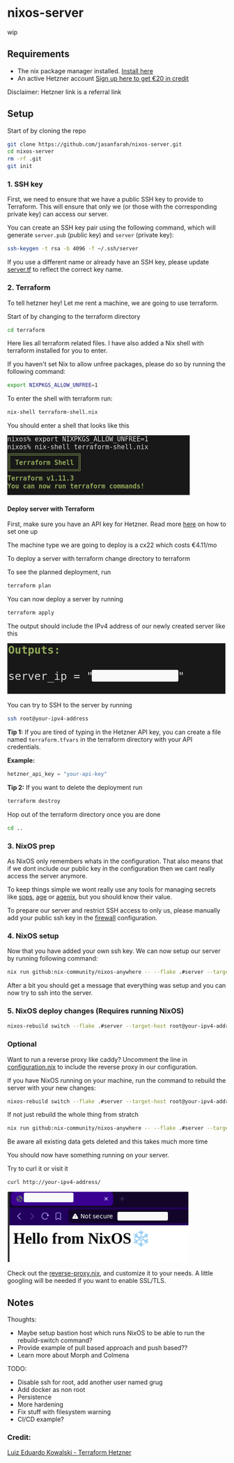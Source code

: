 # nixos-server 
wip
## Requirements  
- The nix package manager installed. [Install here](https://nixos.org/download/)
- An active Hetzner account [Sign up here to get €20 in credit](https://hetzner.cloud/?ref=VxqsJ799eM9H)


Disclaimer: Hetzner link is a referral link
## Setup
Start of by cloning the repo 
```bash
git clone https://github.com/jasanfarah/nixos-server.git
cd nixos-server
rm -rf .git
git init
```

### 1. SSH key

First, we need to ensure that we have a public SSH key to provide to Terraform. This will ensure that only we (or those with the corresponding private key) can access our server.

You can create an SSH key pair using the following command, which will generate `server.pub` (public key) and `server` (private key):

```bash
ssh-keygen -t rsa -b 4096 -f ~/.ssh/server
```
If you use a different name or already have an SSH key, please update [server.tf](terraform/server.tf#L18) to reflect the correct key name.


### 2. Terraform
To tell hetzner hey! Let me rent a machine, we are going to use terraform.

Start of by changing to the terraform directory

```bash
cd terraform
```

Here lies all terraform related files. I have also added a Nix shell with terraform installed for you to enter.

If you haven't set Nix to allow unfree packages, please do so by running the following command:

```bash
export NIXPKGS_ALLOW_UNFREE=1
```

To enter the shell with terraform run:

```bash
nix-shell terraform-shell.nix 
```

You should enter a shell that looks like this

![Pic of terraform shell](pics/shell-terraform.png)

#### Deploy server with Terraform
First, make sure you have an API key for Hetzner. Read more [here](https://docs.hetzner.com/cloud/api/getting-started/generating-api-token/) on how to set one up

The machine type we are going to deploy is a cx22 which costs €4.11/mo

To deploy a server with terraform change directory to terraform


To see the planned deployment, run

```bash
terraform plan
```


You can now deploy a server by running 
```bash
terraform apply
```

The output should include the IPv4 address of our newly created server like this

![Pic of terraform deployment](pics/output-terraform.png)

You can try to SSH to the server by running
```bash
ssh root@your-ipv4-address
```


**Tip 1:** If you are tired of typing in the Hetzner API key, you can create a file named `terraform.tfvars` in the terraform directory with your API credentials.

**Example:**

```terraform
hetzner_api_key = "your-api-key"
```

**Tip 2:** If you want to delete the deployment run 
```bash
terraform destroy
```

Hop out of the terraform directory once you are done
```bash
cd ..
```

### 3. NixOS prep
As NixOS only remembers whats in the configuration. That also means that if we dont include our public key in the configuration then we cant really access the server anymore.

To keep things simple we wont really use any tools for managing secrets like [sops](https://github.com/getsops/sops), [age](https://github.com/FiloSottile/age) or  [agenix](https://github.com/ryantm/agenix), but you should know their value. 

To prepare our server and restrict SSH access to only us, please manually add your public ssh key in the [firewall](server/firewall.nix#L25) configuration.
### 4. NixOS setup
Now that you have added your own ssh key. We can now setup our server by running following command:

```bash
nix run github:nix-community/nixos-anywhere -- --flake .#server --target-host root@your-ipv4-address
```


After a bit you should get a message that everything was setup and you can now try to ssh into the server.

### 5. NixOS deploy changes (Requires running NixOS)

```bash
nixos-rebuild switch --flake .#server --target-host root@your-ipv4-address
```

### Optional

Want to run a reverse proxy like caddy? Uncomment the line in [configuration.nix](server/configuration.nix#L8) to include the reverse proxy in our configuration.


If you have NixOS running on your machine, run the command to rebuild the server with your new changes:
```bash
nixos-rebuild switch --flake .#server --target-host root@your-ipv4-address
```

If not just rebuild the whole thing from stratch 
```bash
nix run github:nix-community/nixos-anywhere -- --flake .#server --target-host root@your-ipv4-address
```
Be aware all existing data gets deleted and this takes much more time

You should now have something running on your server.

Try to curl it or visit it
```bash
curl http://your-ipv4-address/
```


![Pic of reverse-proxy deployment](pics/reverse-proxy-page.png)

Check out the [reverse-proxy.nix](server/reverse-proxy.nix), and customize it to your needs. A little googling will be needed if you want to enable SSL/TLS.

## Notes

Thoughts: 
* Maybe setup bastion host which runs NixOS to be able to run the rebuild-switch command? 
* Provide example of pull based approach and push based??
* Learn more about Morph and Colmena

TODO:
* Disable ssh for root, add another user named grug
* Add docker as non root
* Persistence
* More hardening
* Fix stuff with filesystem warning
* CI/CD example?

### Credit:

[Luiz Eduardo Kowalski - Terraform Hetzner](https://github.com/luizkowalski/terraform-hetzner)
